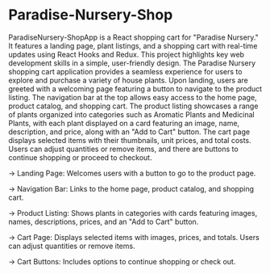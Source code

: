 # Paradise-Nursery-Shop
ParadiseNursery-ShopApp is a React shopping cart for "Paradise Nursery." It features a landing page, plant listings, and a shopping cart with real-time updates using React Hooks and Redux. This project highlights key web development skills in a simple, user-friendly design.
The Paradise Nursery shopping cart application provides a seamless experience for users to explore and purchase a variety of house plants. Upon landing, users are greeted with a welcoming page featuring a button to navigate to the product listing. The navigation bar at the top allows easy access to the home page, product catalog, and shopping cart. The product listing showcases a range of plants organized into categories such as Aromatic Plants and Medicinal Plants, with each plant displayed on a card featuring an image, name, description, and price, along with an "Add to Cart" button. The cart page displays selected items with their thumbnails, unit prices, and total costs. Users can adjust quantities or remove items, and there are buttons to continue shopping or proceed to checkout.


-> Landing Page: Welcomes users with a button to go to the product page.

-> Navigation Bar: Links to the home page, product catalog, and shopping cart.

-> Product Listing: Shows plants in categories with cards featuring images, names, descriptions, prices, and an "Add to Cart" button.

-> Cart Page: Displays selected items with images, prices, and totals. Users can adjust quantities or remove items.

-> Cart Buttons: Includes options to continue shopping or check out.
